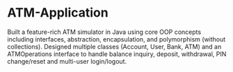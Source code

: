 # ATM-Application
Built a feature-rich ATM simulator in Java using core OOP concepts including interfaces, abstraction, encapsulation, and polymorphism (without collections). Designed multiple classes (Account, User, Bank, ATM) and an ATMOperations interface to handle balance inquiry, deposit, withdrawal, PIN change/reset and multi-user login/logout. 
